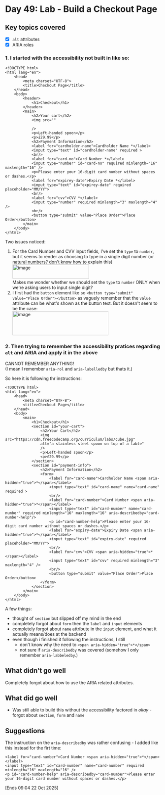 # Day 49: Lab - Build a Checkout Page

## Key topics covered
- [x] `alt` attributes
- [x] ARIA roles

### 1. I started with the accessibility not built in like so:
```
<!DOCTYPE html>
<html lang="en">
    <head>
        <meta charset="UTF-8">
        <title>Checkout Page</title>
    </head>
    <body>
        <header>
            <h1>Checkout</h1>
        </header>
        <main>
            <h2>Your cart</h2>
            <img src="" 
            
            />
            <p>Left-handed spoon</p>
            <p>£29.99</p>
            <h2>Payment Information</h2>
            <label for="cardholder-name">Cardholder Name *</label>
            <input type="text" id="cardholder-name" required >
            <br/>
            <label for="card-no">Card Number *</label>
            <input type="number" id="card-no" required minlength="16" maxlength="16" />
            <p>Please enter your 16-digit card number without spaces or dashes.</p>
            <label for="expirey-date">Expiry Date *</label>
            <input type="text" id="expirey-date" required placeholder="MM/YY">
            <br/>
            <label for="cvv">CVV *</label>
            <input type="number" required minlength="3" maxlength="4" />
            <br/>
            <button type="submit" value="Place Order">Place Order</button>
        </main>
    </body>
</html>
```
Two issues noticed:
1. For the Card Number and CVV input fields, I've set the `type` to `number`, but it seems to render as choosing to type in a single digit number (or natural numbers? don't know how to explain this)\
   <img width="248" height="46" alt="image" src="https://github.com/user-attachments/assets/8c153564-bbb8-4999-bdb0-c257bb887188" />\
   Makes me wonder whether we should set the `type` to `number` ONLY when we're asking users to input single digit?
2. I first had the `button` element like so `<button type="submit" value="Place Order"></button>` as vaguely remember that the `value` attribute can be what's shown as the button text. But it doesn't seem to be the case:\
   <img width="311" height="78" alt="image" src="https://github.com/user-attachments/assets/ac3f9ad9-81b2-4e5e-a0cd-c617de685e85" />

### 2. Then trying to remember the accessibility pratices regarding `alt` and ARIA and apply it in the above
CANNOT REMEMBER ANYTHING!\
(I mean I remember  `aria-rol` and `aria-labelledby` but thats it.)

So here it is following thr instructions:
```
<!DOCTYPE html>
<html lang="en">
    <head>
        <meta charset="UTF-8">
        <title>Checkout Page</title>
    </head>
    <body>
        <main>
            <h1>Checkout</h1>
            <section id="your-cart">
                <h2>Your Cart</h2>
                <img src="https://cdn.freecodecamp.org/curriculum/labs/cube.jpg" 
                alt="a stainless steel spoon on top of a table"
                />
                <p>Left-handed spoon</p>
                <p>£29.99</p>
            </section>
            <section id="payment-info">
                <h2>Payment Information</h2>
                <form>
                    <label for="card-name">Cardholder Name <span aria-hidden="true">*</span></label>
                    <input type="text" id="card-name" name="card-name" required >
                    <br/>
                    <label for="card-number">Card Number <span aria-hidden="true">*</span></label>
                    <input type="text" id="card-number" name="card-number" required minlength="16" maxlength="16" aria-describedby="card-number-help"/>
                    <p id="card-number-help">Please enter your 16-digit card number without spaces or dashes.</p>
                    <label for="expiry-date">Expiry Date <span aria-hidden="true">*</span></label>
                    <input type="text" id="expiry-date" required placeholder="MM/YY">
                    <br/>
                    <label for="cvv">CVV <span aria-hidden="true">*</span></label>
                    <input type="text" id="cvv" required minlength="3" maxlength="4" />
                    <br/>
                    <button type="submit" value="Place Order">Place Order</button>
                </form>
            </section>
        </main>
    </body>
</html>
```

A few things:
- thought of `section` but slipped off my mind in the end
- completely forgot about `form` then the `label` and `input` elements
- completely forgot about `name` attribute in the `input` element, and what it actually means/does at the backend
- even though i finished it following the instructions, I still
  - don't know why the need to `<span aria-hidden="true">*</span>`
  - not sure if `aria-describedby` was covered (somehow I only remember `aria-labbeledby`.)


## What didn't go well
Completely forgot about how to use the ARIA related attributes.

## What did go well
- Was still able to build this without the accessibility factored in *okay* - forgot about `section`,  `form` and `name`

## Suggestions
The instruction on the `aria-describedby` was rather confusing - I added like this instead for the firt time:
```
<label for="card-number">Card Number <span aria-hidden="true">*</span></label>
<input type="text" id="card-number" name="card-number" required minlength="16" maxlength="16" />
<p id="card-number-help" aria-describedby="card-number">Please enter your 16-digit card number without spaces or dashes.</p>
```

[Ends 09:04 22 Oct 2025]


